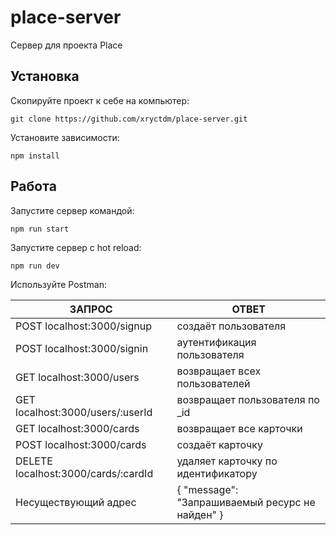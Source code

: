 # place-server

Сервер для проекта Place

## Установка

Скопируйте проект к себе на компьютер:
```
git clone https://github.com/xryctdm/place-server.git
```
Установите зависимости:
```
npm install
```

## Работа

Запустите сервер командой:
```
npm run start
```
Запустите сервер с hot reload:
```
npm run dev
```

Используйте Postman:

| ЗАПРОС                                             | ОТВЕТ              |
| ---------------------------------------------------| ------------------ |
| POST localhost:3000/signup                         | создаёт пользователя    |
| POST localhost:3000/signin                         | аутентификация пользователя    |
| GET localhost:3000/users                           | возвращает всех пользователей    |
| GET localhost:3000/users/:userId                   | возвращает пользователя по _id    |
| GET localhost:3000/cards                           | возвращает все карточки |
| POST localhost:3000/cards                          | создаёт карточку |
| DELETE localhost:3000/cards/:cardId                | удаляет карточку по идентификатору |
| Несуществующий адрес                               | { "message": "Запрашиваемый ресурс не найден" }  |
